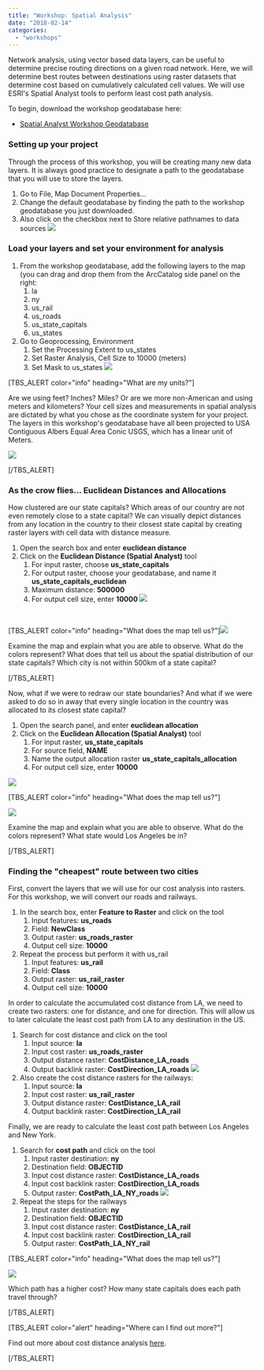 ```yaml
---
title: "Workshop: Spatial Analysis"
date: "2018-02-14"
categories: 
  - "workshops"
---
```


Network analysis, using vector based data layers, can be useful to determine precise routing directions on a given road network. Here, we will determine best routes between destinations using raster datasets that determine cost based on cumulatively calculated cell values. We will use ESRI's Spatial Analyst tools to perform least cost path analysis.

To begin, download the workshop geodatabase here:

- [Spatial Analyst Workshop Geodatabase](http://sandbox.idre.ucla.edu/workshops/sa_workshop2018.gdb.zip)

### Setting up your project

Through the process of this workshop, you will be creating many new data layers. It is always good practice to designate a path to the geodatabase that you will use to store the layers.

1. Go to File, Map Document Properties...
2. Change the default geodatabase by finding the path to the workshop geodatabase you just downloaded.
3. Also click on the checkbox next to Store relative pathnames to data sources ![](images/sa-map-document-properties-e1518639638350.png)

### Load your layers and set your environment for analysis

1. From the workshop geodatabase, add the following layers to the map (you can drag and drop them from the ArcCatalog side panel on the right:
    1. la
    2. ny
    3. us\_rail
    4. us\_roads
    5. us\_state\_capitals
    6. us\_states
2. Go to Geoprocessing, Environment
    1. Set the Processing Extent to us\_states
    2. Set Raster Analysis, Cell Size to 10000 (meters)
    3. Set Mask to us\_states ![](images/sa-environment-settings-e1518641520884.png)

\[TBS\_ALERT color="info" heading="What are my units?"\]

Are we using feet? Inches? Miles? Or are we more non-American and using meters and kilometers? Your cell sizes and measurements in spatial analysis are dictated by what you chose as the coordinate system for your project. The layers in this workshop's geodatabase have all been projected to USA Contiguous Albers Equal Area Conic USGS, which has a linear unit of Meters.

![](images/sa-current-coordinate-system-e1518716634789.png)

\[/TBS\_ALERT\]

### As the crow flies... Euclidean Distances and Allocations

How clustered are our state capitals? Which areas of our country are not even remotely close to a state capital? We can visually depict distances from any location in the country to their closest state capital by creating raster layers with cell data with distance measure.

1. Open the search box and enter **euclidean distance**
2. Click on the **Euclidean Distance (Spatial Analyst)** tool
    1. For input raster, choose **us\_state\_capitals**
    2. For output raster, choose your geodatabase, and name it **us\_state\_capitals\_euclidean**
    3. Maximum distance: **500000**
    4. For output cell size, enter **10000 ![](images/sa-euclidean-distance-values-1-e1518809963917.png)** 

 

\[TBS\_ALERT color="info" heading="What does the map tell us?"\]![](images/sa-euclidean-map-e1518656157318.png)

Examine the map and explain what you are able to observe. What do the colors represent? What does that tell us about the spatial distribution of our state capitals? Which city is not within 500km of a state capital?

\[/TBS\_ALERT\]

Now, what if we were to redraw our state boundaries? And what if we were asked to do so in away that every single location in the country was allocated to its closest state capital?

1. Open the search panel, and enter **euclidean allocation**
2. Click on the **Euclidean Allocation (Spatial Analyst)** tool
    1. For input raster, **us\_state\_capitals**
    2. For source field, **NAME**
    3. Name the output allocation raster **us\_state\_capitals\_allocation**
    4. For output cell size, enter **10000**

![](images/sa-euclidean-allocation-values-e1518657029747.png)

\[TBS\_ALERT color="info" heading="What does the map tell us?"\]

![](images/sa-euclidean-allocation-e1518657094580.png)

Examine the map and explain what you are able to observe. What do the colors represent? What state would Los Angeles be in?

\[/TBS\_ALERT\]

### Finding the "cheapest" route between two cities

First, convert the layers that we will use for our cost analysis into rasters. For this workshop, we will convert our roads and railways.

1. In the search box, enter **Feature to Raster** and click on the tool
    1. Input features: **us\_roads**
    2. Field: **NewClass**
    3. Output raster: **us\_roads\_raster**
    4. Output cell size: **10000**
2. Repeat the process but perform it with us\_rail
    1. Input features: **us\_rail**
    2. Field: **Class**
    3. Output raster: **us\_rail\_raster**
    4. Output cell size: **10000**

In order to calculate the accumulated cost distance from LA, we need to create two rasters: one for distance, and one for direction. This will allow us to later calculate the least cost path from LA to any destination in the US.

1. Search for cost distance and click on the tool
    1. Input source: **la**
    2. Input cost raster: **us\_roads\_raster**
    3. Output distance raster: **CostDistance\_LA\_roads**
    4. Output backlink raster: **CostDirection\_LA\_roads** ![](images/sa-cost-distance-parameters-2-e1518810643870.png)
2. Also create the cost distance rasters for the railways:
    1. Input source: **la**
    2. Input cost raster: **us\_rail\_raster**
    3. Output distance raster: **CostDistance\_LA\_rail**
    4. Output backlink raster: **CostDirection\_LA\_rail**

Finally, we are ready to calculate the least cost path between Los Angeles and New York.

1. Search for **cost path** and click on the tool
    1. Input raster destination: **ny**
    2. Destination field: **OBJECTID**
    3. Input cost distance raster: **CostDistance\_LA\_roads**
    4. Input cost backlink raster: **CostDirection\_LA\_roads**
    5. Output raster: **CostPath\_LA\_NY\_roads** ![](images/sa-cost-path-la-ny-roads-e1518724367977.png)
2. Repeat the steps for the railways
    1. Input raster destination: **ny**
    2. Destination field: **OBJECTID**
    3. Input cost distance raster: **CostDistance\_LA\_rail**
    4. Input cost backlink raster: **CostDirection\_LA\_rail**
    5. Output raster: **CostPath\_LA\_NY\_rail**

\[TBS\_ALERT color="info" heading="What does the map tell us?"\]

![](images/sa-cost-path-map-e1518724599880.png)

Which path has a higher cost? How many state capitals does each path travel through?

\[/TBS\_ALERT\]

\[TBS\_ALERT color="alert" heading="Where can I find out more?"\]

Find out more about cost distance analysis [here](http://desktop.arcgis.com/en/arcmap/10.5/tools/spatial-analyst-toolbox/how-the-cost-distance-tools-work.htm).

\[/TBS\_ALERT\]
